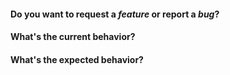 #### Do you want to request a _feature_ or report a _bug_?

<!-- 
If you have a question, ask it in our Slack channel instead:

https://slate-slack.herokuapp.com/
-->

#### What's the current behavior?

<!-- 
For bugs, you **must** include the following: 

- A JSFiddle that minimally reproduces the issue.
- A GIF showing the issue in action.
- Information about your OS, browser, Slate version, etc.

If you don't include these, there's a very good chance your issue will be closed, because it's much too hard to figure out exactly what is going wrong, and it makes maintenance much harder.

We need to keep the issues actionable, or else maintaining Slate becomes overwhelming. Thank you for understanding!

https://jsfiddle.net/fj9dvhom/1/
http://recordit.co/
-->

#### What's the expected behavior?

<!-- 
The fastest, and most appreciated way to have your issue fixed is to create a pull request with working, tested code and we will help get it merged. Don't be scared to open a pull request that isn't completed and ask for input. We're happy to give direction! Also, researching how other editors handle this issue is super helpful.

Slate is solving a pretty complex problem, and we can't do it without active contributors, so thank you so much for your help!

https://draftjs.org/
http://prosemirror.net/
https://quilljs.com/
-->
